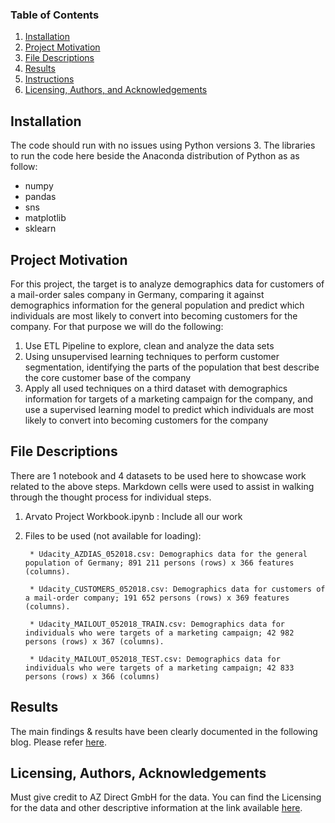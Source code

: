 
### Table of Contents

1. [Installation](#installation)
2. [Project Motivation](#motivation)
3. [File Descriptions](#files)
4. [Results](#results)
5. [Instructions](#instructions)
6. [Licensing, Authors, and Acknowledgements](#licensing)

## Installation <a name="installation"></a>

The code should run with no issues using Python versions 3. The libraries to run the code here beside the Anaconda distribution of Python as as follow:
* numpy
* pandas
* sns
* matplotlib
* sklearn

## Project Motivation<a name="motivation"></a>

For this project, the target is to analyze demographics data for customers of a mail-order sales company in Germany, comparing it against demographics information for the general population and predict which individuals are most likely to convert into becoming customers for the company. For that purpose we will do the following:

1. Use ETL Pipeline to explore, clean and analyze the data sets
2. Using unsupervised learning techniques to perform customer segmentation, identifying the parts of the population that best describe the core customer base of the company
3. Apply all used techniques on a third dataset with demographics information for targets of a marketing campaign for the company, and use a supervised learning model to predict which individuals are most likely to convert into becoming customers for the company


## File Descriptions <a name="files"></a>

There are 1 notebook and 4 datasets to be used here to showcase work related to the above steps. Markdown cells were used to assist in walking through the thought process for individual steps.  
1. Arvato Project Workbook.ipynb : Include all our work
2. Files to be used (not available for loading):

		* Udacity_AZDIAS_052018.csv: Demographics data for the general population of Germany; 891 211 persons (rows) x 366 features (columns).
		
		* Udacity_CUSTOMERS_052018.csv: Demographics data for customers of a mail-order company; 191 652 persons (rows) x 369 features (columns).
		
		* Udacity_MAILOUT_052018_TRAIN.csv: Demographics data for individuals who were targets of a marketing campaign; 42 982 persons (rows) x 367 (columns).
		
		* Udacity_MAILOUT_052018_TEST.csv: Demographics data for individuals who were targets of a marketing campaign; 42 833 persons (rows) x 366 (columns)


## Results<a name="results"></a>

The main findings & results have been clearly documented in the following blog. Please refer [here](https://github.com/ShadyHanafy/Customer-Segmentation-Report-for-Arvato/blob/main/Arvato%20Project%20Workbook.ipynb).

## Licensing, Authors, Acknowledgements<a name="licensing"></a>

Must give credit to AZ Direct GmbH for the data.  You can find the Licensing for the data and other descriptive information at the link available [here](hhttps://github.com/ShadyHanafy/Customer-Segmentation-Report-for-Arvato/blob/main/Project_Details.md). 
